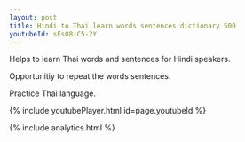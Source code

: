 ```yaml
---
layout: post
title: Hindi to Thai learn words sentences dictionary 500 
youtubeId: sFs08-C5-2Y
---
```

 
 
Helps to learn Thai words and sentences for Hindi speakers.

Opportunitiy to repeat the words sentences. 

Practice Thai language. 
 
{% include youtubePlayer.html id=page.youtubeId %}
 
 
{% include analytics.html %}